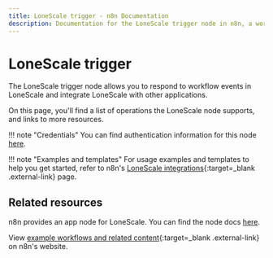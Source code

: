 ```yaml
---
title: LoneScale trigger - n8n Documentation
description: Documentation for the LoneScale trigger node in n8n, a workflow automation platform. Includes details of operations and configuration, and links to examples and credentials information.
---
```


# LoneScale trigger

The LoneScale trigger node allows you to respond to workflow events in LoneScale and integrate LoneScale with other applications.

On this page, you'll find a list of operations the LoneScale node supports, and links to more resources.

!!! note "Credentials"
    You can find authentication information for this node [here](/integrations/builtin/credentials/lonescale/).

!!! note "Examples and templates"
	For usage examples and templates to help you get started, refer to n8n's [LoneScale integrations](https://n8n.io/integrations/lonescale-trigger/){:target=_blank .external-link} page.


## Related resources

n8n provides an app node for LoneScale. You can find the node docs [here](/integrations/builtin/app-nodes/n8n-nodes-base.lonescale/).

View [example workflows and related content](https://n8n.io/integrations/lonescale-trigger/){:target=_blank .external-link} on n8n's website.
